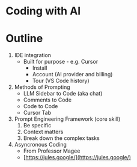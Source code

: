 # Coding with AI

# Outline
1. IDE integration
    * Built for purpose - e.g. Cursor
      * Install
      * Account (AI provider and billing)
      * Tour (VS Code history)
2. Methods of Prompting
    * LLM Sidebar to Code (aka chat)
    * Comments to Code
    * Code to Code
    * Cursor Tab
3. Prompt Engineering Framework (core skill)
    1. Be specific
    2. Context matters
    3. Break down the complex tasks
4. Asyncronous Coding
    * From Professor Magee
    * [https://jules.google/](https://jules.google/)
